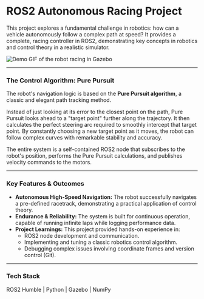 # ROS2 Autonomous Racing Project

This project explores a fundamental challenge in robotics: how can a vehicle autonomously follow a complex path at speed? It provides a complete, racing controller in ROS2, demonstrating key concepts in robotics and control theory in a realistic simulator.

![Demo GIF of the robot racing in Gazebo](Demo/demo.gif)

---

### The Control Algorithm: Pure Pursuit

The robot's navigation logic is based on the **Pure Pursuit algorithm**, a classic and elegant path tracking method.

Instead of just looking at its error to the closest point on the path, Pure Pursuit looks ahead to a "target point" further along the trajectory. It then calculates the perfect steering arc required to smoothly intercept that target point. By constantly choosing a new target point as it moves, the robot can follow complex curves with remarkable stability and accuracy.



The entire system is a self-contained ROS2 node that subscribes to the robot's position, performs the Pure Pursuit calculations, and publishes velocity commands to the motors.

---

### Key Features & Outcomes

* **Autonomous High-Speed Navigation:** The robot successfully navigates a pre-defined racetrack, demonstrating a practical application of control theory.
* **Endurance & Reliability:** The system is built for continuous operation, capable of running infinite laps while logging performance data.
* **Project Learnings:** This project provided hands-on experience in:
    * ROS2 node development and communication.
    * Implementing and tuning a classic robotics control algorithm.
    * Debugging complex issues involving coordinate frames and version control (Git).

---

### Tech Stack

ROS2 Humble | Python | Gazebo | NumPy
